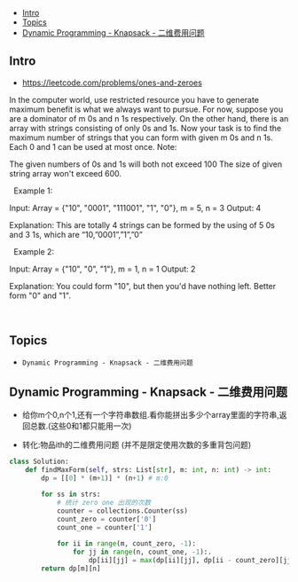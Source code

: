 - [Intro](#intro)
- [Topics](#topics)
- [Dynamic Programming - Knapsack - 二维费用问题](#dynamic-programming---knapsack---%e4%ba%8c%e7%bb%b4%e8%b4%b9%e7%94%a8%e9%97%ae%e9%a2%98)

## Intro

- https://leetcode.com/problems/ones-and-zeroes

In the computer world, use restricted resource you have to generate maximum benefit is what we always want to pursue.
For now, suppose you are a dominator of m 0s and n 1s respectively. On the other hand, there is an array with strings consisting of only 0s and 1s.
Now your task is to find the maximum number of strings that you can form with given m 0s and n 1s. Each 0 and 1 can be used at most once.
Note:

The given numbers of 0s and 1s will both not exceed 100
The size of given string array won't exceed 600.

 
Example 1:

Input: Array = {"10", "0001", "111001", "1", "0"}, m = 5, n = 3
Output: 4

Explanation: This are totally 4 strings can be formed by the using of 5 0s and 3 1s, which are “10,”0001”,”1”,”0”

 
Example 2:

Input: Array = {"10", "0", "1"}, m = 1, n = 1
Output: 2

Explanation: You could form "10", but then you'd have nothing left. Better form "0" and "1".

 






## Topics

- `Dynamic Programming - Knapsack - 二维费用问题`


## Dynamic Programming - Knapsack - 二维费用问题

- 给你m个0,n个1,还有一个字符串数组.看你能拼出多少个array里面的字符串,返回总数.(这些0和1都只能用一次) 

- 转化:物品ith的二维费用问题 (并不是限定使用次数的多重背包问题)



```py
class Solution:
    def findMaxForm(self, strs: List[str], m: int, n: int) -> int:
        dp = [[0] * (m+1)] * (n+1) # m:0

        for ss in strs:
            # 统计 zero one 出现的次数
            counter = collections.Counter(ss)
            count_zero = counter['0']
            count_one = counter['1']
            
            for ii in range(m, count_zero, -1):
                for jj in range(n, count_one, -1):.
                    dp[ii][jj] = max(dp[ii][jj], dp[ii - count_zero][jj - count_one] + 1)
        return dp[m][n]
```





